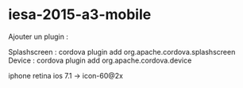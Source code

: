 # iesa-2015-a3-mobile

Ajouter un plugin : 

Splashscreen : cordova plugin add org.apache.cordova.splashscreen
Device : cordova plugin add org.apache.cordova.device

iphone retina ios 7.1 -> icon-60@2x
